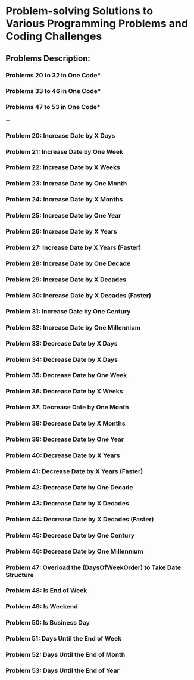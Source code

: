 # Problem-solving Solutions to Various Programming Problems and Coding Challenges

## Problems Description:

### Problems 20 to 32 in One Code*
### Problems 33 to 46 in One Code*
### Problems 47 to 53 in One Code*

--


### Problem 20: Increase Date by X Days
### Problem 21: Increase Date by One Week
### Problem 22: Increase Date by X Weeks
### Problem 23: Increase Date by One Month
### Problem 24: Increase Date by X Months
### Problem 25: Increase Date by One Year
### Problem 26: Increase Date by X Years
### Problem 27: Increase Date by X Years (Faster)
### Problem 28: Increase Date by One Decade
### Problem 29: Increase Date by X Decades
### Problem 30: Increase Date by X Decades (Faster)
### Problem 31: Increase Date by One Century
### Problem 32: Increase Date by One Millennium

### Problem 33: Decrease Date by X Days
### Problem 34: Decrease Date by X Days
### Problem 35: Decrease Date by One Week
### Problem 36: Decrease Date by X Weeks
### Problem 37: Decrease Date by One Month
### Problem 38: Decrease Date by X Months
### Problem 39: Decrease Date by One Year
### Problem 40: Decrease Date by X Years
### Problem 41: Decrease Date by X Years (Faster)
### Problem 42: Decrease Date by One Decade
### Problem 43: Decrease Date by X Decades
### Problem 44: Decrease Date by X Decades (Faster)
### Problem 45: Decrease Date by One Century
### Problem 46: Decrease Date by One Millennium

### Problem 47: Overload the (DaysOfWeekOrder) to Take Date Structure
### Problem 48: Is End of Week
### Problem 49: Is Weekend
### Problem 50: Is Business Day
### Problem 51: Days Until the End of Week
### Problem 52: Days Until the End of Month
### Problem 53: Days Until the End of Year
